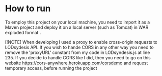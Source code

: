 # How to run

To employ this project on your local machine, you need to import it as a Maven project and deploy it on a local server (such as Tomcat) in WAR exploded format .

[!NOTE] 
When developing I used a proxy to enable cross-origin requests to LODsydesis API. If you wish to hande CORS in any other way you need to remove the 'proxyURL' constant from my code in LODsyndesis.js at line 235.
If you decide to handle CORS like I did, then you need to go on this website https://cors-anywhere.herokuapp.com/corsdemo and request temporary access, before running the project
